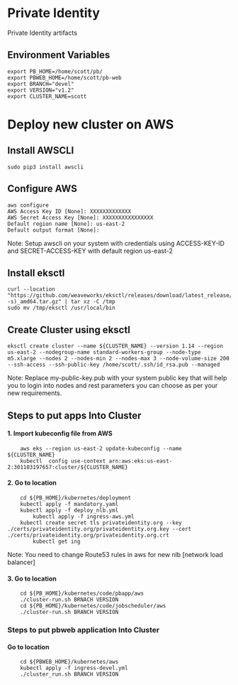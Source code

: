 # Private Identity
Private Identity artifacts

## Environment Variables
	export PB_HOME=/home/scott/pb/
	export PBWEB_HOME=/home/scott/pb-web
	export BRANCH="devel"
	export VERSION="v1.2"
	export CLUSTER_NAME=scott

# Deploy new cluster on AWS
## Install AWSCLI
    sudo pip3 install awscli
## Configure AWS
    aws configure 
    AWS Access Key ID [None]: XXXXXXXXXXXXX
    AWS Secret Access Key [None]: XXXXXXXXXXXXXXXX
    Default region name [None]: us-east-2
    Default output format [None]:
Note: Setup awscli on your system with credentials using ACCESS-KEY-ID and SECRET-ACCESS-KEY with default region us-east-2
## Install eksctl 
    curl --location "https://github.com/weaveworks/eksctl/releases/download/latest_release/eksctl_$(uname -s)_amd64.tar.gz" | tar xz -C /tmp
    sudo mv /tmp/eksctl /usr/local/bin
## Create Cluster using eksctl
    eksctl create cluster --name ${CLUSTER_NAME} --version 1.14 --region us-east-2 --nodegroup-name standard-workers-group --node-type m5.xlarge --nodes 2 --nodes-min 2 --nodes-max 3 --node-volume-size 200 --ssh-access --ssh-public-key /home/scott/.ssh/id_rsa.pub --managed

  Note: Replace my-public-key.pub with your system public key that will help you to login into nodes and rest parameters you can choose as per your new requirements.

## Steps to put apps Into Cluster

#### 1. Import kubeconfig file from AWS
		aws eks --region us-east-2 update-kubeconfig --name ${CLUSTER_NAME}
		kubectl  config use-context arn:aws:eks:us-east-2:301103197657:cluster/${CLUSTER_NAME}
#### 2. Go to location
		cd ${PB_HOME}/kubernetes/deployment
		kubectl apply -f mandatory.yaml
		kubectl apply -f deploy_nlb.yml
        	kubectl apply -f ingress-aws.yml
		kubectl create secret tls privateidentity.org --key ./certs/privateidentity.org/privateidentity.org.key --cert ./certs/privateidentity.org/privateidentity.org.crt
        	kubectl get ing

Note: You need to change Route53 rules in aws for new nlb [network load balancer]
 
#### 3. Go to location 
		cd ${PB_HOME}/kubernetes/code/pbapp/aws
		./cluster-run.sh BRNACH VERSION
		cd ${PB_HOME}/kubernetes/code/jobscheduler/aws
		./cluster-run.sh BRANCH VERSION

### Steps to put pbweb application Into Cluster
   
#### Go to location
		cd ${PBWEB_HOME}/kubernetes/aws
		kubectl apply -f ingress-devel.yml
		./cluster_run.sh BRANCH VERSION

